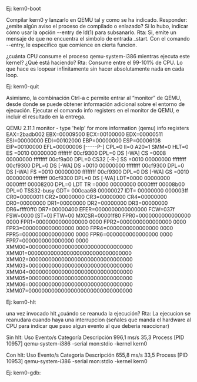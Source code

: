 Ej: kern0-boot

Compilar kern0 y lanzarlo en QEMU tal y como se ha indicado. Responder:
¿emite algún aviso el proceso de compilado o enlazado? Si lo hubo, indicar cómo usar la opción --entry de ld(1) para subsanarlo.
Rta: Si, emite un mensaje de que no encuentra el simbolo de entrada _start. Con el comando --entry, le especifico que comience en cierta funcion.

¿cuánta CPU consume el proceso qemu-system-i386 mientras ejecuta este kernel? ¿Qué está haciendo?
Rta: Consume entre el 99-101% de CPU. Lo que hace es loopear infinitamente sin hacer absolutamente nada en cada loop.



Ej: kern0-quit

Asimismo, la combinación Ctrl-a c permite entrar al “monitor” de QEMU, desde donde se puede obtener información adicional sobre el entorno de ejecución. Ejecutar el comando info registers en el monitor de QEMU, e incluir el resultado en la entrega. 

QEMU 2.11.1 monitor - type 'help' for more information
(qemu) info registers
EAX=2badb002 EBX=00009500 ECX=00100000 EDX=00000511
ESI=00000000 EDI=00102000 EBP=00000000 ESP=00006f08
EIP=00100000 EFL=00000006 [-----P-] CPL=0 II=0 A20=1 SMM=0 HLT=0
ES =0010 00000000 ffffffff 00cf9300 DPL=0 DS   [-WA]
CS =0008 00000000 ffffffff 00cf9a00 DPL=0 CS32 [-R-]
SS =0010 00000000 ffffffff 00cf9300 DPL=0 DS   [-WA]
DS =0010 00000000 ffffffff 00cf9300 DPL=0 DS   [-WA]
FS =0010 00000000 ffffffff 00cf9300 DPL=0 DS   [-WA]
GS =0010 00000000 ffffffff 00cf9300 DPL=0 DS   [-WA]
LDT=0000 00000000 0000ffff 00008200 DPL=0 LDT
TR =0000 00000000 0000ffff 00008b00 DPL=0 TSS32-busy
GDT=     000caa68 00000027
IDT=     00000000 000003ff
CR0=00000011 CR2=00000000 CR3=00000000 CR4=00000000
DR0=00000000 DR1=00000000 DR2=00000000 DR3=00000000 
DR6=ffff0ff0 DR7=00000400
EFER=0000000000000000
FCW=037f FSW=0000 [ST=0] FTW=00 MXCSR=00001f80
FPR0=0000000000000000 0000 FPR1=0000000000000000 0000
FPR2=0000000000000000 0000 FPR3=0000000000000000 0000
FPR4=0000000000000000 0000 FPR5=0000000000000000 0000
FPR6=0000000000000000 0000 FPR7=0000000000000000 0000
XMM00=00000000000000000000000000000000 XMM01=00000000000000000000000000000000
XMM02=00000000000000000000000000000000 XMM03=00000000000000000000000000000000
XMM04=00000000000000000000000000000000 XMM05=00000000000000000000000000000000
XMM06=00000000000000000000000000000000 XMM07=00000000000000000000000000000000




Ej: kern0-hlt

una vez invocado hlt ¿cuándo se reanuda la ejecución?
Rta: La ejecucion se reanudara cuando haya una interrupcion (señales que manda el hardware al CPU para indicar que paso algun evento al que deberia reaccionar)


Sin hlt:
Uso       Evento/s    Categoría       Descripción
996,1 ms/s      35,3        Process        [PID 10957] qemu-system-i386 -serial mon:stdio -kernel kern0

Con hlt:
Uso       Evento/s    Categoría       Descripción
655,8 ms/s      33,5        Process        [PID 10953] qemu-system-i386 -serial mon:stdio -kernel kern0




Ej: kern0-gdb:

